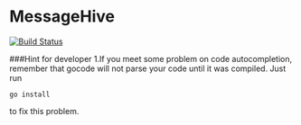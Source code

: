 MessageHive
==================
[![Build Status](https://travis-ci.org/denghongcai/MessageHive.svg)](https://travis-ci.org/denghongcai/MessageHive)

###Hint for developer
1.If you meet some problem on code autocompletion, remember that gocode will not parse your code until it was compiled. Just run
    
    go install

to fix this problem.
